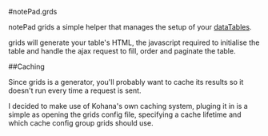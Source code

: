 #notePad.grds

notePad grids a simple helper that manages the setup of your [dataTables](http://www.datatables.net).

grids will generate your table's HTML, the javascript required to initialise the table and handle the ajax request to fill, order and paginate the table.

##Caching

Since grids is a generator, you'll probably want to cache its results so it doesn't run every time a request is sent.

I decided to make use of Kohana's own caching system, pluging it in is a simple as opening the grids config file, specifying a cache lifetime and which cache config group grids should use.